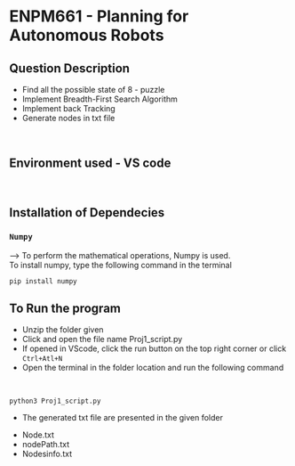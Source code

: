 # ENPM661 - Planning for Autonomous Robots

## Question Description
* Find all the possible state of 8 - puzzle
* Implement Breadth-First Search Algorithm
* Implement back Tracking
* Generate nodes in txt file

<br />

## Environment used - VS code

<br />

## Installation of Dependecies


### `Numpy`

--> To perform the mathematical operations, Numpy is used. 
<br />To install numpy, type the following command in the terminal

```
pip install numpy
```

## To Run the program

- Unzip the folder given
- Click and open the file name Proj1_script.py
- If opened in VScode, click the run button on the top right corner or click `Ctrl+Atl+N`
- Open the terminal in the folder location and run the following command
</br>

```
python3 Proj1_script.py
```
- The generated txt file are presented in the given folder 
* Node.txt
* nodePath.txt
* Nodesinfo.txt





